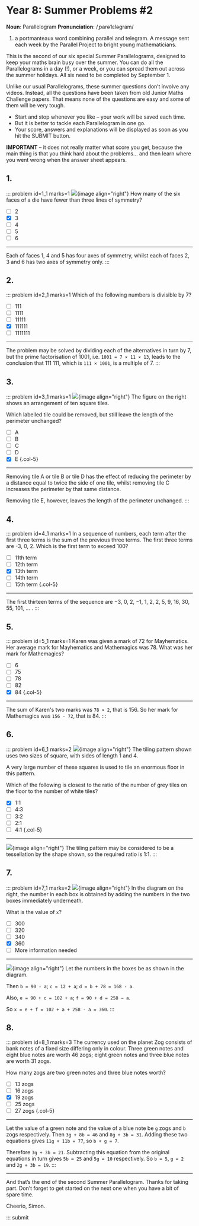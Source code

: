 # Year 8: Summer Problems #2

<div class="dictionary">

__Noun__: Parallelogram
__Pronunciation__: /ˌparəˈlɛləɡram/

1. a portmanteaux word combining parallel and telegram. A message sent each
week by the Parallel Project to bright young mathematicians.

</div>

This is the second of our six special Summer Parallelograms, designed to keep your maths brain busy over the summer. You can do all the Parallelograms in a day (!), or a week, or you can spread them out across the summer holidays. All six need to be completed by September 1.

Unlike our usual Parallelograms, these summer questions don’t involve any videos. Instead, all the questions have been taken from old Junior Maths Challenge papers. That means none of the questions are easy and some of them will be very tough.

* Start and stop whenever you like – your work will be saved each time.
* But it is better to tackle each Parallelogram in one go.
* Your score, answers and explanations will be displayed as soon as you hit the SUBMIT button.

__IMPORTANT__ – it does not really matter what score you get, because the main thing is that you think hard about the problems... and then learn where you went wrong when the answer sheet appears.


## 1.

::: problem id=1_1 marks=1
![](/resources/2018summer-8-2/1-die-question.gif){image align="right"}
How many of the six faces of a die have fewer than three lines of symmetry?

* [ ] 2
* [x] 3
* [ ] 4
* [ ] 5
* [ ] 6

---
Each of faces 1, 4 and 5 has four axes of symmetry, whilst each of faces 2, 3 and 6 has two axes of symmetry only.
:::


## 2.

::: problem id=2_1 marks=1
Which of the following numbers is divisible by 7?

* [ ] 111
* [ ] 1111
* [ ] 11111
* [x] 111111
* [ ] 1111111

---

The problem may be solved by dividing each of the alternatives in turn by 7,
but the prime factorisation of 1001, i.e. `1001 = 7 × 11 × 13`, leads to the
conclusion that 111 111, which is `111 × 1001`, is a multiple of 7.
:::


## 3.

::: problem id=3_1 marks=1
![](/resources/2018summer-8-2/3-perimeter-question.gif){image align="right"}
The figure on the right shows an arrangement of ten square tiles.

Which labelled tile could be removed, but still leave the length of the perimeter unchanged?

* [ ] A
* [ ] B
* [ ] C
* [ ] D
* [x] E
{.col-5}

---

Removing tile A or tile B or tile D has the effect of reducing the perimeter by a distance equal to twice the side of one tile, whilst removing tile C increases the perimeter by that same distance.

Removing tile E, however, leaves the length of the perimeter unchanged.
:::


## 4.

::: problem id=4_1 marks=1
In a sequence of numbers, each term after the first three terms is the sum of the previous three terms. The first three terms are -3, 0, 2. Which is the first term to exceed 100?

* [ ] 11th term
* [ ] 12th term
* [x] 13th term
* [ ] 14th term
* [ ] 15th term
{.col-5}

---

The first thirteen terms of the sequence are −3, 0, 2, −1, 1, 2, 2, 5, 9, 16, 30,
55, 101, ... .
:::


## 5.

::: problem id=5_1 marks=1
Karen was given a mark of 72 for Mayhematics. Her average mark for Mayhematics and Mathemagics was 78. What was her mark for Mathemagics?

* [ ] 6
* [ ] 75
* [ ] 78
* [ ] 82
* [x] 84
{.col-5}

---

The sum of Karen's two marks was `78 × 2`, that is 156. So her mark for Mathemagics was `156 - 72`, that is 84.
:::


## 6.

::: problem id=6_1 marks=2
![](/resources/2018summer-8-2/6-tiles-question.gif){image align="right"}
The tiling pattern shown uses two sizes of square, with sides of length 1 and 4.

A very large number of these squares is used to tile an enormous floor in this pattern.

Which of the following is closest to the ratio of the number of grey tiles on the floor to the number of white tiles?

* [x] 1:1
* [ ] 4:3
* [ ] 3:2
* [ ] 2:1
* [ ] 4:1
{.col-5}

---

![](/resources/2018summer-8-2/6-tiles-answer.gif){image align="right"}
The tiling pattern may be considered to be a tessellation by the shape shown, so the required ratio is 1:1.
:::


## 7.

::: problem id=7_1 marks=2
![](/resources/2018summer-8-2/7-diagram-question.gif){image align="right"}
In the diagram on the right, the number in each box is obtained by adding the numbers in the two boxes immediately underneath.

What is the value of `x`?

* [ ] 300
* [ ] 320
* [ ] 340
* [x] 360
* [ ] More information needed

---

![](/resources/2018summer-8-2/7-diagram-answer.gif){image align="right"}
Let the numbers in the boxes be as shown in the diagram.

Then `b = 90 - a`; `c = 12 + a`; `d = b + 78 = 168 - a`.

Also, `e = 90 + c = 102 + a`; `f = 90 + d = 258 − a`.

So `x = e + f = 102 + a + 258 - a = 360`.
:::


## 8.

::: problem id=8_1 marks=3
The currency used on the planet Zog consists of bank notes of a fixed size differing only in colour. Three green notes and eight blue notes are worth 46 zogs; eight green notes and three blue notes are worth 31 zogs.

How many zogs are two green notes and three blue notes worth?

* [ ] 13 zogs
* [ ] 16 zogs
* [x] 19 zogs
* [ ] 25 zogs
* [ ] 27 zogs
{.col-5}

---
Let the value of a green note and the value of a blue note be `g` zogs and `b` zogs respectively. Then `3g + 8b = 46` and `8g + 3b = 31`. Adding these two equations gives `11g + 11b = 77`, so `b + g = 7`.

Therefore `3g + 3b = 21`. Subtracting this equation from the original equations in turn gives `5b = 25` and `5g = 10` respectively. So `b = 5`, `g = 2` and `2g + 3b = 19`.
:::


***

And that’s the end of the second Summer Parallelogram. Thanks for taking part. Don’t forget to get started on the next one when you have a bit of spare time.

Cheerio,
Simon.

::: submit
